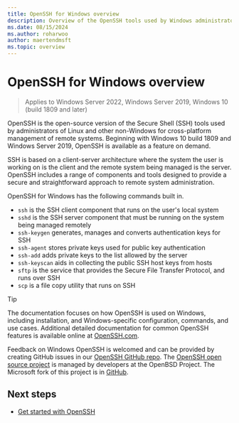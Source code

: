 ```yaml
---
title: OpenSSH for Windows overview
description: Overview of the OpenSSH tools used by Windows administrators for cross-platform management of remote systems.
ms.date: 08/15/2024
ms.author: roharwoo
author: maertendmsft
ms.topic: overview
---
```


# OpenSSH for Windows overview

>Applies to Windows Server 2022, Windows Server 2019, Windows 10 (build 1809 and later)

OpenSSH is the open-source version of the Secure Shell (SSH) tools used by administrators of Linux and other non-Windows for cross-platform management of remote systems. Beginning with Windows 10 build 1809 and Windows Server 2019, OpenSSH is available as a feature on demand.

SSH is based on a client-server architecture where the system the user is working on is the client and the remote system being managed is the server. OpenSSH includes a range of components and tools designed to provide a secure and straightforward approach to remote system administration.

OpenSSH for Windows has the following commands built in.

- `ssh` is the SSH client component that runs on the user's local system
- `sshd` is the SSH server component that must be running on the system being managed remotely
- `ssh-keygen` generates, manages and converts authentication keys for SSH
- `ssh-agent` stores private keys used for public key authentication
- `ssh-add` adds private keys to the list allowed by the server
- `ssh-keyscan` aids in collecting the public SSH host keys from hosts
- `sftp` is the service that provides the Secure File Transfer Protocol, and runs over SSH
- `scp` is a file copy utility that runs on SSH

> [!TIP]
> The documentation focuses on how OpenSSH is used on Windows, including installation, and
> Windows-specific configuration, commands, and use cases. Additional detailed documentation for
> common OpenSSH features is available online at
> [OpenSSH.com](https://www.openssh.com/manual.html).

Feedback on Windows OpenSSH is welcomed and can be provided by creating GitHub issues in our [OpenSSH GitHub repo](https://github.com/PowerShell/openssh-portable). The [OpenSSH open source project](https://www.openssh.com) is managed by developers at the OpenBSD Project. The Microsoft fork of this project is in [GitHub](https://github.com/PowerShell/openssh-portable).

## Next steps

- [Get started with OpenSSH](OpenSSH_Install_FirstUse.md)
